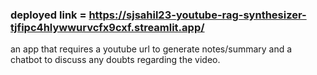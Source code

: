 ### deployed link = https://sjsahil23-youtube-rag-synthesizer-tjfipc4hlywwurvcfx9cxf.streamlit.app/

an app that requires a youtube url to generate notes/summary and a chatbot to discuss any doubts regarding the video.
